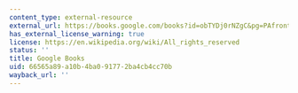 ```yaml
---
content_type: external-resource
external_url: https://books.google.com/books?id=obTYDj0rNZgC&pg=PAfrontcover#v=onepage&q&f=false
has_external_license_warning: true
license: https://en.wikipedia.org/wiki/All_rights_reserved
status: ''
title: Google Books
uid: 66565a89-a10b-4ba0-9177-2ba4cb4cc70b
wayback_url: ''
---
```

